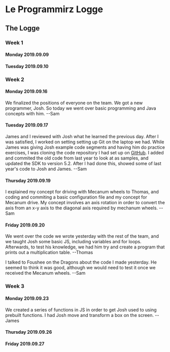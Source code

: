 # Le Programmirz Logge

## The Logge

### Week 1
#### Monday 2019.09.09

#### Tuesday 2019.09.10

### Week 2
#### Monday 2019.09.16
We finalized the positions of everyone on the team.
We got a new programmer, Josh.
So today we went over basic programming and Java concepts with him.
--Sam
#### Tuesday 2019.09.17
James and I reviewed with Josh what he learned the previous day.
After I was satisfied, I worked on setting setting up Git on the laptop we had.
While James was giving Josh example code segments and having him do practice exercises,
I was cloning the code repository I had set up on [GitHub](https://github.com/samheiden/SkyStone-Wyverns12889/).
I added and commited the old code from last year to look at as samples,
and updated the SDK to version 5.2.
After I had done this, showed some of last year's code to Josh and James.
--Sam
#### Thursday 2019.09.19
I explained my concept for driving with Mecanum wheels to Thomas, and 
coding and commiting a basic configuration file and my concept for 
Mecanum drive.
My concept involves an axis rotation in order to convert the axis from an x-y axis
to the diagonal axis required by mechanum wheels.
--Sam
#### Friday 2019.09.20
We went over the code we wrote yesterday with the rest of the team, and
we taught Josh some basic JS, including variables and for loops. Afterwards, to test his knowledge, we had him try and create a program that prints out a multiplication table.
--Thomas

I talked to Foushee on the Dragons about the code I made yesterday.
He seemed to think it was good, although we would need to test it once we received the Mecanum wheels.
--Sam

### Week 3
#### Monday 2019.09.23
We created a series of functions in JS in order to get Josh used to using prebuilt functions.
I had Josh move and transform a box on the screen.
--James 
#### Thursday 2019.09.26

#### Friday 2019.09.27

